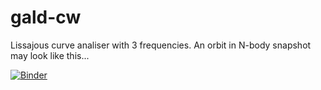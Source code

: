 # gald-cw

Lissajous curve analiser with 3 frequencies.
An orbit in N-body snapshot may look like this...

[![Binder](https://mybinder.org/badge_logo.svg)](https://mybinder.org/v2/gh/taxus-d/gald-cw/master?filepath=orbits-spirograph%2Forbits_model.ipynb)
